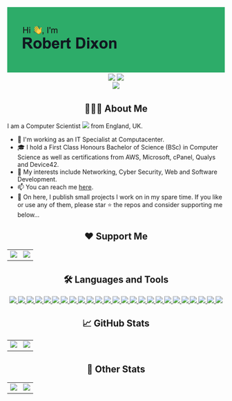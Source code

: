 
<div align="center">
	<div><img src="images/header.png"></div>
	<a href="https://linkedin.com/in/robstewartdixon"><img src="https://img.shields.io/badge/LinkedIn-0077B5?style=for-the-badge&logo=linkedin&logoColor=white"></a>
	<a href="https://discord.com/users/172462402078507008"><img src="https://img.shields.io/badge/Discord-7289DA?style=for-the-badge&logo=discord&logoColor=white"></a>
	<div><img src="https://komarev.com/ghpvc/?username=robsd"></div>
</div>


<h2 align="center">👨🏻‍💻 About Me</h2>

I am a Computer Scientist <img src="https://media.giphy.com/media/WUlplcMpOCEmTGBtBW/giphy.gif" width="30"> from England, UK.

- 💼 I'm working as an IT Specialist at Computacenter.
- 🎓 I hold a First Class Honours Bachelor of Science (BSc) in Computer Science as well as certifications from AWS, Microsoft, cPanel, Qualys and Device42.
- 🔭 My interests include Networking, Cyber Security, Web and Software Development.
- 📫 You can reach me <a href="https://robsd.github.io">here</a>.
- 🐙 On here, I publish small projects I work on in my spare time. If you like or use any of them, please star ⭐ the repos and consider supporting me below...


<div align="center">
	<h2>❤️ Support Me</h2>
	<table>
		<tr>
			<td>
				<a href="https://buymeacoffee.com/robsd">
					<img src="https://cdn.buymeacoffee.com/buttons/v2/default-yellow.png" width="200">
				</a>
			</td>
			<td>
				<a href="https://ko-fi.com/robsd">
					<img src="https://ko-fi.com/img/githubbutton_sm.svg">
				</a>
			</td>
		</tr>
	</table>
</div>


<div align="center">
	<h2>🛠 Languages and Tools</h2>
	<a href="https://www.linkedin.com/in/robstewartdixon/details/skills">
		<img src="https://img.shields.io/badge/html5-%23E34F26.svg?style=for-the-badge&logo=html5&logoColor=white">
		<img src="https://img.shields.io/badge/css3-%231572B6.svg?style=for-the-badge&logo=css3&logoColor=white">
		<img src="https://img.shields.io/badge/javascript-%23323330.svg?style=for-the-badge&logo=javascript&logoColor=%23F7DF1E">
		<img src="https://img.shields.io/badge/bootstrap-%23563D7C.svg?style=for-the-badge&logo=bootstrap&logoColor=white">
		<img src="https://img.shields.io/badge/jquery-%230769AD.svg?style=for-the-badge&logo=jquery&logoColor=white">
		<img src="https://img.shields.io/badge/php-%23777BB4.svg?style=for-the-badge&logo=php&logoColor=white">
		<img src="https://img.shields.io/badge/mysql-%2300f.svg?style=for-the-badge&logo=mysql&logoColor=white">
		<img src="https://img.shields.io/badge/WordPress-%23117AC9.svg?style=for-the-badge&logo=WordPress&logoColor=white">
		<img src="https://img.shields.io/badge/python-3670A0?style=for-the-badge&logo=python&logoColor=ffdd54">
		<img src="https://img.shields.io/badge/AWS-%23FF9900.svg?style=for-the-badge&logo=amazon-aws&logoColor=white">
		<img src="https://img.shields.io/badge/azure-%230072C6.svg?style=for-the-badge&logo=microsoftazure&logoColor=white">
		<img src="https://img.shields.io/badge/Cloudflare-F38020?style=for-the-badge&logo=Cloudflare&logoColor=white">
		<img src="https://img.shields.io/badge/netlify-%23000000.svg?style=for-the-badge&logo=netlify&logoColor=#00C7B7">
		<img src="https://img.shields.io/badge/vercel-%23000000.svg?style=for-the-badge&logo=vercel&logoColor=white">
		<img src="https://img.shields.io/badge/Replit-DD1200?style=for-the-badge&logo=Replit&logoColor=white">
		<img src="https://img.shields.io/badge/Visual%20Studio%20Code-0078d7.svg?style=for-the-badge&logo=visual-studio-code&logoColor=white">
		<img src="https://img.shields.io/badge/github-%23121011.svg?style=for-the-badge&logo=github&logoColor=white">
		<img src="https://img.shields.io/badge/markdown-%23000000.svg?style=for-the-badge&logo=markdown&logoColor=white">
		<img src="https://img.shields.io/badge/Notion-%23000000.svg?style=for-the-badge&logo=notion&logoColor=white">
		<img src="https://img.shields.io/badge/Windows-0078D6?style=for-the-badge&logo=windows&logoColor=white">
		<img src="https://img.shields.io/badge/mac%20os-000000?style=for-the-badge&logo=macos&logoColor=F0F0F0">
		<img src="https://img.shields.io/badge/Android-3DDC84?style=for-the-badge&logo=android&logoColor=white">
		<img src="https://img.shields.io/badge/Linux-FCC624?style=for-the-badge&logo=linux&logoColor=black">
		<img src="https://img.shields.io/badge/-RaspberryPi-C51A4A?style=for-the-badge&logo=Raspberry-Pi">
		<img src="https://img.shields.io/badge/ansible-%231A1918.svg?style=for-the-badge&logo=ansible&logoColor=white">
	</a>
</div>


<div align="center">
	<h2>📈 GitHub Stats</h2>
	<table>
		<tr>
			<td><img src="https://github-readme-streak-stats.herokuapp.com?user=robsd&theme=dark" height="200"></td>
			<td><img src="https://github-readme-stats.vercel.app/api/top-langs?username=robsd&show_icons=true&locale=en&layout=compact&theme=dark" height="200"></td>
		</tr>
	</table>
</div>


<div align="center">
	<h2>👀 Other Stats</h2>
	<table>
		<tr>
			<td><img src="https://lanyard.kyrie25.me/api/172462402078507008"></td>
			<td><img src="https://tryhackme-badges.s3.amazonaws.com/robsd.png"></td>
		</tr>
	</table>
</div>


<!--
Cool stuff that didn't make the cut 😭
---
<img src="images/github_stats.svg">
<img src="https://raw.githubusercontent.com/robsd/robsd/main/images/github_stats.svg">
<img src="https://spotify-github-profile.vercel.app/api/view?uid=robstewartdixon&cover_image=true&theme=default&show_offline=true&background_color=000000&interchange=true&bar_color=53b14f&bar_color_cover=true">
<img src="https://spotify-recently-played-readme.vercel.app/api?user=robstewartdixon">
<img src="https://readme-jokes.vercel.app/api">
<img src="https://quotes-github-readme.vercel.app/api?type=horizontal&theme=radical">
<img src="https://randommeme-five.vercel.app" width="350">
<img src="https://capsule-render.vercel.app/api?type=waving&height=100&section=footer&color=2DAC69">
-->
